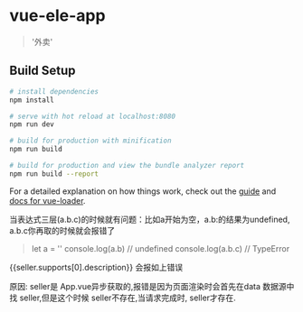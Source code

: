 # vue-ele-app

> '外卖'

## Build Setup

``` bash
# install dependencies
npm install

# serve with hot reload at localhost:8080
npm run dev

# build for production with minification
npm run build

# build for production and view the bundle analyzer report
npm run build --report
```

For a detailed explanation on how things work, check out the [guide](http://vuejs-templates.github.io/webpack/) and [docs for vue-loader](http://vuejs.github.io/vue-loader).


当表达式三层(a.b.c)的时候就有问题：比如a开始为空，a.b:的结果为undefined, a.b.c你再取的时候就会报错了
> let a = '' console.log(a.b) // undefined  console.log(a.b.c) // TypeError

{{seller.supports[0].description}}
会报如上错误

原因: seller是 App.vue异步获取的,报错是因为页面渲染时会首先在data 数据源中找 seller,但是这个时候 seller不存在,当请求完成时, seller才存在.